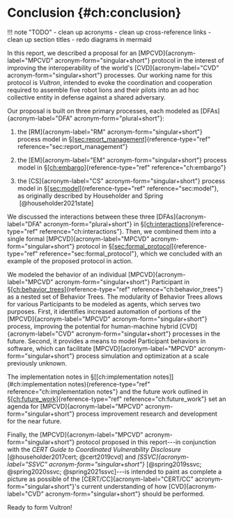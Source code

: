 # Conclusion {#ch:conclusion}

!!! note "TODO"
    - clean up acronyms
    - clean up cross-reference links
    - clean up section titles
    - redo diagrams in mermaid

In this report, we described a proposal for an
[MPCVD]{acronym-label="MPCVD" acronym-form="singular+short"} protocol in
the interest of improving the interoperability of the world's
[CVD]{acronym-label="CVD" acronym-form="singular+short"} processes. Our
working name for this protocol is *Vultron*, intended to evoke the
coordination and cooperation required to assemble five robot lions and
their pilots into an ad hoc collective entity in defense against a
shared adversary.

Our proposal is built on three primary processes, each modeled as
[DFAs]{acronym-label="DFA" acronym-form="plural+short"}:

1.  the [RM]{acronym-label="RM" acronym-form="singular+short"} process
    model in
    §[\[sec:report_management\]](#sec:report_management){reference-type="ref"
    reference="sec:report_management"}

2.  the [EM]{acronym-label="EM" acronym-form="singular+short"} process
    model in §[\[ch:embargo\]](#ch:embargo){reference-type="ref"
    reference="ch:embargo"}

3.  the [CS]{acronym-label="CS" acronym-form="singular+short"} process
    model in §[\[sec:model\]](#sec:model){reference-type="ref"
    reference="sec:model"}, as originally described by Householder and
    Spring  [@householder2021state]

We discussed the interactions between these three
[DFAs]{acronym-label="DFA" acronym-form="plural+short"} in
§[\[ch:interactions\]](#ch:interactions){reference-type="ref"
reference="ch:interactions"}. Then, we combined them into a single
formal [MPCVD]{acronym-label="MPCVD" acronym-form="singular+short"}
protocol in
§[\[sec:formal_protocol\]](#sec:formal_protocol){reference-type="ref"
reference="sec:formal_protocol"}, which we concluded with an example of
the proposed protocol in action.

We modeled the behavior of an individual [MPCVD]{acronym-label="MPCVD"
acronym-form="singular+short"} Participant in
§[\[ch:behavior_trees\]](#ch:behavior_trees){reference-type="ref"
reference="ch:behavior_trees"} as a nested set of Behavior Trees. The
modularity of Behavior Trees allows for various Participants to be
modeled as agents, which serves two purposes. First, it identifies
increased automation of portions of the [MPCVD]{acronym-label="MPCVD"
acronym-form="singular+short"} process, improving the potential for
human-machine hybrid [CVD]{acronym-label="CVD"
acronym-form="singular+short"} processes in the future. Second, it
provides a means to model Participant behaviors in software, which can
facilitate [MPCVD]{acronym-label="MPCVD" acronym-form="singular+short"}
process simulation and optimization at a scale previously unknown.

The implementation notes in
§[\[ch:implementation notes\]](#ch:implementation notes){reference-type="ref"
reference="ch:implementation notes"} and the future work outlined in
§[\[ch:future_work\]](#ch:future_work){reference-type="ref"
reference="ch:future_work"} set an agenda for
[MPCVD]{acronym-label="MPCVD" acronym-form="singular+short"} process
improvement research and development for the near future.

Finally, the [MPCVD]{acronym-label="MPCVD"
acronym-form="singular+short"} protocol proposed in this report---in
conjunction with the *CERT Guide to Coordinated Vulnerability
Disclosure* [@householder2017cert; @cert2019cvd] and
*[SSVC]{acronym-label="SSVC"
acronym-form="singular+short"}* [@spring2019ssvc; @spring2020ssvc; @spring2021ssvc]---is
intended to paint as complete a picture as possible of the
[CERT/CC]{acronym-label="CERT/CC" acronym-form="singular+short"}'s
current understanding of how [CVD]{acronym-label="CVD"
acronym-form="singular+short"} should be performed.

Ready to form Vultron!
